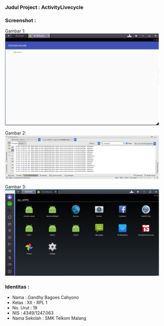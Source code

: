 ### Judul Project : ActivityLivecycle

### Screenshot : 
Gambar 1: 
![alt text](https://github.com/gandhybagoes/ActivityLivecycle/blob/master/4.1.PNG "Gambar 1")

Gambar 2: 
![alt text](https://github.com/gandhybagoes/ActivityLivecycle/blob/master/4.2.PNG "Gambar 2")


Gambar 3: 
![alt text](https://github.com/gandhybagoes/ActivityLivecycle/blob/master/4.3.PNG "Gambar 3")

### Identitas :
+ Nama : Gandhy Bagoes Cahyono
+ Kelas : XII - RPL 1
+ No. Urut : 19
+ NIS : 4349/1247.063
+ Nama Sekolah : SMK Telkom Malang
